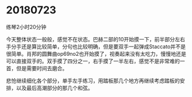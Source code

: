 # 20180723

练琴2小时20分钟

今天整体状态一般般，感觉不在状态。巴赫二部的10开始摸一下，前半部分左右手分手还是算比较简单，分句也比较明确，但是要双手一起弹成Staccato并不是很简单。肖邦的圆舞曲op69no2也开始摸了，视奏起来没有太吃力，慢慢地还是可以直接双手的。双手摸了四分之一，右手摸了一半左右，感觉不是非常难的一首，但是需要时间去磨合。

悲怆继续细化各个部分，单手左手练习，用踏板那几个地方再继续考虑踏板的安排，以及最后高潮部分的那几个和弦。
